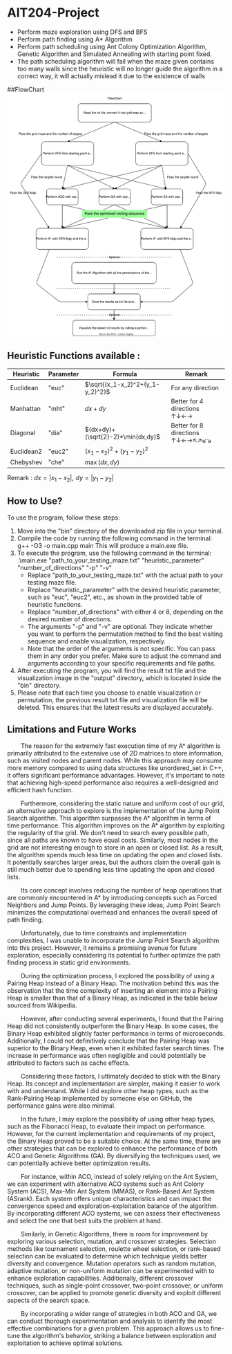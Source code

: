 # AIT204-Project
- Perform maze exploration using DFS and BFS
- Perform path finding using A* Algorithm
- Perform path scheduling using Ant Colony Optimization Algorithm, Genetic Algorithm and Simulated Annealing with starting point fixed.
- The path scheduling algorithm will fail when the maze given contains too many walls since the heuristic will no longer guide the algorithm in a correct way, it will actually mislead it due to the existence of walls

##FlowChart
![flowChart.svg](flowChart.svg)

## Heuristic Functions available : 
| Heuristic | Parameter | Formula                       | Remark                            |
|-----------|-----------|-------------------------------|-----------------------------------|
| Euclidean | "euc"     |  $`\sqrt{(x_1-x_2)^2+(y_1-y_2)^2}`$                             |For any direction                  |
| Manhattan | "mht"     | $`dx+dy`$ |Better for 4 directions &uarr;&darr;&larr;&rarr;                                   |
| Diagonal  | "dia"     |$`(dx+dy)+(\sqrt{2}-2)*\min(dx,dy)`$  |Better for 8 directions &uarr;&darr;&larr;&rarr;&nwarr;&nearr;&swarr;&searr;                                |
| Euclidean2| "euc2"    |      $`(x_1-x_2)^2+(y_1-y_2)^2 `$                        |                                   |
| Chebyshev | "che"     |         $`\max(dx, dy)`$                      |                                   |

Remark : $`dx = |x_1-x_2|,\,\,dy=|y_1-y_2|`$
  
## How to Use?
To use the program, follow these steps:
1) Move into the "bin" directory of the downloaded zip file in your terminal.
2) Compile the code by running the following command in the terminal:
g++ -O3 -o main.cpp main
This will produce a main.exe file.
3) To execute the program, use the following command in the terminal:
    .\main.exe "path_to_your_testing_maze.txt" "heuristic_parameter" "number_of_directions" "-p" "-v"
    - Replace "path_to_your_testing_maze.txt" with the actual path to your testing maze file.
    - Replace "heuristic_parameter" with the desired heuristic parameter, such as "euc", "euc2", etc., as shown in the provided table of heuristic functions.
    - Replace "number_of_directions" with either 4 or 8, depending on the desired number of directions.
    - The arguments "-p" and "-v" are optional. They indicate whether you want to perform the permutation method to find the best visiting sequence and enable visualization, respectively.
    - Note that the order of the arguments is not specific. You can pass them in any order you prefer.
    Make sure to adjust the command and arguments according to your specific requirements and file paths.
4) After executing the program, you will find the result txt file and the visualization image in the "output" directory, which is located inside the "bin" directory.
5) Please note that each time you choose to enable visualization or permutation, the previous result txt file and visualization file will be deleted. This ensures that the latest results are displayed accurately.

## Limitations and Future Works
&nbsp;&nbsp;&nbsp;&nbsp;&nbsp;&nbsp;&nbsp;&nbsp;The reason for the extremely fast execution time of my A* algorithm is primarily attributed to the extensive use of 2D matrices to store information, such as visited nodes and parent nodes. While this approach may consume more memory compared to using data structures like unordered_set in C++, it offers significant performance advantages. However, it's important to note that achieving high-speed performance also requires a well-designed and efficient hash function.

&nbsp;&nbsp;&nbsp;&nbsp;&nbsp;&nbsp;&nbsp;&nbsp;Furthermore, considering the static nature and uniform cost of our grid, an alternative approach to explore is the implementation of the Jump Point Search algorithm. This algorithm surpasses the A* algorithm in terms of time performance. This algorithm improves on the A* algorithm by exploiting the regularity of the grid. We don't need to search every possible path, since all paths are known to have equal costs. Similarly, most nodes in the grid are not interesting enough to store in an open or closed list. As a result, the algorithm spends much less time on updating the open and closed lists. It potentially searches larger areas, but the authors claim the overall gain is still much better due to spending less time updating the open and closed lists. 

&nbsp;&nbsp;&nbsp;&nbsp;&nbsp;&nbsp;&nbsp;&nbsp;Its core concept involves reducing the number of heap operations that are commonly encountered in A* by introducing concepts such as Forced Neighbors and Jump Points. By leveraging these ideas, Jump Point Search minimizes the computational overhead and enhances the overall speed of path finding. 

&nbsp;&nbsp;&nbsp;&nbsp;&nbsp;&nbsp;&nbsp;&nbsp;Unfortunately, due to time constraints and implementation complexities, I was unable to incorporate the Jump Point Search algorithm into this project. However, it remains a promising avenue for future exploration, especially considering its potential to further optimize the path finding process in static grid environments.

&nbsp;&nbsp;&nbsp;&nbsp;&nbsp;&nbsp;&nbsp;&nbsp;During the optimization process, I explored the possibility of using a Pairing Heap instead of a Binary Heap. The motivation behind this was the observation that the time complexity of inserting an element into a Pairing Heap is smaller than that of a Binary Heap, as indicated in the table below sourced from Wikipedia.

&nbsp;&nbsp;&nbsp;&nbsp;&nbsp;&nbsp;&nbsp;&nbsp;However, after conducting several experiments, I found that the Pairing Heap did not consistently outperform the Binary Heap. In some cases, the Binary Heap exhibited slightly faster performance in terms of microseconds. Additionally, I could not definitively conclude that the Pairing Heap was superior to the Binary Heap, even when it exhibited faster search times. The increase in performance was often negligible and could potentially be attributed to factors such as cache effects.

&nbsp;&nbsp;&nbsp;&nbsp;&nbsp;&nbsp;&nbsp;&nbsp;Considering these factors, I ultimately decided to stick with the Binary Heap. Its concept and implementation are simpler, making it easier to work with and understand. While I did explore other heap types, such as the Rank-Pairing Heap implemented by someone else on GitHub, the performance gains were also minimal.

&nbsp;&nbsp;&nbsp;&nbsp;&nbsp;&nbsp;&nbsp;&nbsp;In the future, I may explore the possibility of using other heap types, such as the Fibonacci Heap, to evaluate their impact on performance. However, for the current implementation and requirements of my project, the Binary Heap proved to be a suitable choice.
At the same time, there are other strategies that can be explored to enhance the performance of both ACO and Genetic Algorithms (GA). By diversifying the techniques used, we can potentially achieve better optimization results.

&nbsp;&nbsp;&nbsp;&nbsp;&nbsp;&nbsp;&nbsp;&nbsp;For instance, within ACO, instead of solely relying on the Ant System, we can experiment with alternative ACO systems such as Ant Colony System (ACS), Max-Min Ant System (MMAS), or Rank-Based Ant System (ASrank). Each system offers unique characteristics and can impact the convergence speed and exploration-exploitation balance of the algorithm. By incorporating different ACO systems, we can assess their effectiveness and select the one that best suits the problem at hand.

&nbsp;&nbsp;&nbsp;&nbsp;&nbsp;&nbsp;&nbsp;&nbsp;Similarly, in Genetic Algorithms, there is room for improvement by exploring various selection, mutation, and crossover strategies. Selection methods like tournament selection, roulette wheel selection, or rank-based selection can be evaluated to determine which technique yields better diversity and convergence. Mutation operators such as random mutation, adaptive mutation, or non-uniform mutation can be experimented with to enhance exploration capabilities. Additionally, different crossover techniques, such as single-point crossover, two-point crossover, or uniform crossover, can be applied to promote genetic diversity and exploit different aspects of the search space.

&nbsp;&nbsp;&nbsp;&nbsp;&nbsp;&nbsp;&nbsp;&nbsp;By incorporating a wider range of strategies in both ACO and GA, we can conduct thorough experimentation and analysis to identify the most effective combinations for a given problem. This approach allows us to fine-tune the algorithm's behavior, striking a balance between exploration and exploitation to achieve optimal solutions.
